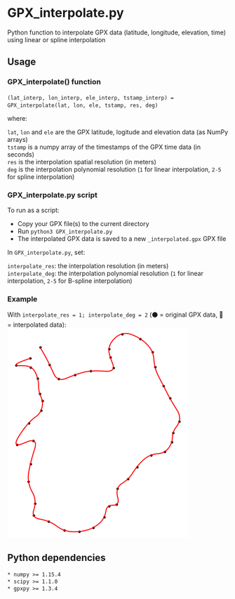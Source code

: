 # GPX_interpolate.py

Python function to interpolate GPX data (latitude, longitude, elevation, time) using linear or spline interpolation

## Usage

### GPX_interpolate() function

`(lat_interp, lon_interp, ele_interp, tstamp_interp) = GPX_interpolate(lat, lon, ele, tstamp, res, deg)`

where:

`lat`, `lon` and `ele` are the GPX latitude, logitude and elevation data (as NumPy arrays)  
`tstamp` is a numpy array of the timestamps of the GPX time data (in seconds)  
`res` is the interpolation spatial resolution (in meters)  
`deg` is the interpolation polynomial resolution (`1` for linear interpolation, `2-5` for spline interpolation)

### GPX_interpolate.py script

To run as a script:

* Copy your GPX file(s) to the current directory
* Run `python3 GPX_interpolate.py`
* The interpolated GPX data is saved to a new `_interpolated.gpx` GPX file

In `GPX_interpolate.py`, set:

`interpolate_res`: the interpolation resolution (in meters)  
`interpolate_deg`: the interpolation polynomial resolution (`1` for linear interpolation, `2-5` for B-spline interpolation)

### Example
With `interpolate_res = 1; interpolate_deg = 2` (:black_circle: = original GPX data, :red_circle: = interpolated data):  
![plot.png](plot.png)

## Python dependencies

```
* numpy >= 1.15.4
* scipy >= 1.1.0
* gpxpy >= 1.3.4
```

